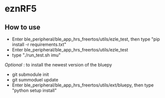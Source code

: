 # eznRF5
How to use
--------
- Enter ble_peripheral/ble_app_hrs_freertos/utils/ezle_test, then type "pip install -r requirements.txt"
- Enter ble_peripheral/ble_app_hrs_freertos/utils/ezle_test
- type "./run_test.sh imu"

*Optional* : to install the newest version of the bluepy
- git submodule init
- git summoduel update
- Enter ble_peripheral/ble_app_hrs_freertos/utils/ext/bluepy, then type "python setup install"
